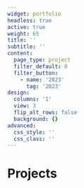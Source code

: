 ```yaml
---
widget: portfolio
headless: true
active: true
weight: 65
title: ''
subtitle: ''
content:
  page_type: project
  filter_default: 0
  filter_button:
    - name: '2023'
      tag: '2023'
design:
  columns: '1'
  view: 3
  flip_alt_rows: false
  background: {}
advanced:
  css_style: ''
  css_class: ''
---
```

# Projects
